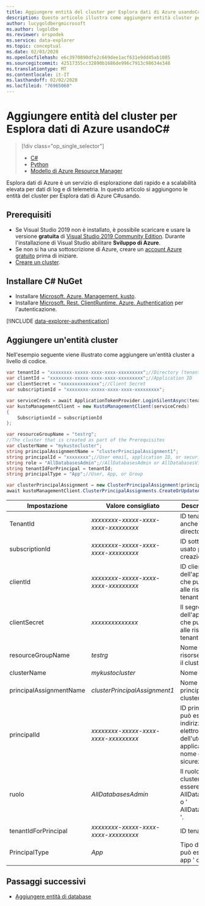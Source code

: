 ```yaml
---
title: Aggiungere entità del cluster per Esplora dati di Azure usandoC#
description: Questo articolo illustra come aggiungere entità cluster per Esplora dati di Azure usando C#.
author: lucygoldbergmicrosoft
ms.author: lugoldbe
ms.reviewer: orspodek
ms.service: data-explorer
ms.topic: conceptual
ms.date: 02/03/2020
ms.openlocfilehash: e6c3970890dfe2c669dee1acf631e9dd45ab1085
ms.sourcegitcommit: 42517355cc32890b1686de996c7913c98634e348
ms.translationtype: MT
ms.contentlocale: it-IT
ms.lasthandoff: 02/02/2020
ms.locfileid: "76965060"
---
```

# <a name="add-cluster-principals-for-azure-data-explorer-by-using-c"></a>Aggiungere entità del cluster per Esplora dati di Azure usandoC#

> [!div class="op_single_selector"]
> * [C#](cluster-principal-csharp.md)
> * [Python](cluster-principal-python.md)
> * [Modello di Azure Resource Manager](cluster-principal-resource-manager.md)

Esplora dati di Azure è un servizio di esplorazione dati rapido e a scalabilità elevata per dati di log e di telemetria. In questo articolo si aggiungono le entità del cluster per Esplora dati di Azure C#usando.

## <a name="prerequisites"></a>Prerequisiti

* Se Visual Studio 2019 non è installato, è possibile scaricare e usare la versione **gratuita** di [Visual Studio 2019 Community Edition](https://www.visualstudio.com/downloads/). Durante l'installazione di Visual Studio abilitare **Sviluppo di Azure**.
* Se non si ha una sottoscrizione di Azure, creare un [account Azure gratuito](https://azure.microsoft.com/free/) prima di iniziare.
* [Creare un cluster](create-cluster-database-csharp.md).

## <a name="install-c-nuget"></a>Installare C# NuGet

* Installare [Microsoft. Azure. Management. kusto](https://www.nuget.org/packages/Microsoft.Azure.Management.Kusto/).
* Installare [Microsoft. Rest. ClientRuntime. Azure. Authentication](https://www.nuget.org/packages/Microsoft.Rest.ClientRuntime.Azure.Authentication) per l'autenticazione.

[!INCLUDE [data-explorer-authentication](../../includes/data-explorer-authentication.md)]

## <a name="add-a-cluster-principal"></a>Aggiungere un'entità cluster

Nell'esempio seguente viene illustrato come aggiungere un'entità cluster a livello di codice.

```csharp
var tenantId = "xxxxxxxx-xxxxx-xxxx-xxxx-xxxxxxxxx";//Directory (tenant) ID
var clientId = "xxxxxxxx-xxxxx-xxxx-xxxx-xxxxxxxxx";//Application ID
var clientSecret = "xxxxxxxxxxxxxx";//Client Secret
var subscriptionId = "xxxxxxxx-xxxxx-xxxx-xxxx-xxxxxxxxx";

var serviceCreds = await ApplicationTokenProvider.LoginSilentAsync(tenantId, clientId, clientSecret);
var kustoManagementClient = new KustoManagementClient(serviceCreds)
{
    SubscriptionId = subscriptionId
};

var resourceGroupName = "testrg";
//The cluster that is created as part of the Prerequisites
var clusterName = "mykustocluster";
string principalAssignmentName = "clusterPrincipalAssignment1";
string principalId = "xxxxxxxx";//User email, application ID, or security group name
string role = "AllDatabasesAdmin";//AllDatabasesAdmin or AllDatabasesViewer
string tenantIdForPrincipal = tenantId;
string principalType = "App";//User, App, or Group

var clusterPrincipalAssignment = new ClusterPrincipalAssignment(principalId, role, principalType, tenantId: tenantIdForPrincipal);
await kustoManagementClient.ClusterPrincipalAssignments.CreateOrUpdateAsync(resourceGroupName, clusterName, principalAssignmentName, clusterPrincipalAssignment);
```

|**Impostazione** | **Valore consigliato** | **Descrizione campo**|
|---|---|---|
| TenantId | *xxxxxxxx-xxxxx-xxxx-xxxx-xxxxxxxxx* | ID tenant. Noto anche come ID directory.|
| subscriptionId | *xxxxxxxx-xxxxx-xxxx-xxxx-xxxxxxxxx* | ID sottoscrizione usato per la creazione di risorse.|
| clientId | *xxxxxxxx-xxxxx-xxxx-xxxx-xxxxxxxxx* | ID client dell'applicazione che può accedere alle risorse nel tenant.|
| clientSecret | *xxxxxxxxxxxxxx* | Il segreto client dell'applicazione che può accedere alle risorse nel tenant. |
| resourceGroupName | *testrg* | Nome del gruppo di risorse che contiene il cluster.|
| clusterName | *mykustocluster* | Nome del cluster.|
| principalAssignmentName | *clusterPrincipalAssignment1* | Nome della risorsa principale del cluster.|
| principalId | *xxxxxxxx-xxxxx-xxxx-xxxx-xxxxxxxxx* | ID principale, che può essere un indirizzo di posta elettronica dell'utente, un ID applicazione o un nome di gruppo di sicurezza.|
| ruolo | *AllDatabasesAdmin* | Il ruolo dell'entità cluster, che può essere ' AllDatabasesAdmin'' o ' AllDatabasesViewer '.|
| tenantIdForPrincipal | *xxxxxxxx-xxxxx-xxxx-xxxx-xxxxxxxxx* | ID tenant dell'entità.|
| PrincipalType | *App* | Tipo dell'entità, che può essere ' User ',' app ' o ' Group '|

## <a name="next-steps"></a>Passaggi successivi

* [Aggiungere entità di database](database-principal-csharp.md)
